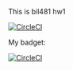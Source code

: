 This is bil481 hw1

[![CircleCI](https://circleci.com/gh/circleci/circleci-docs.svg?style=svg)](https://circleci.com/gh/circleci/circleci-docs)

My badget:

[![CircleCI](https://circleci.com/gh/bil481_hw1/MGurcan.svg?style=svg)](https://circleci.com/gh/bil481_hw1/MGurcan)

